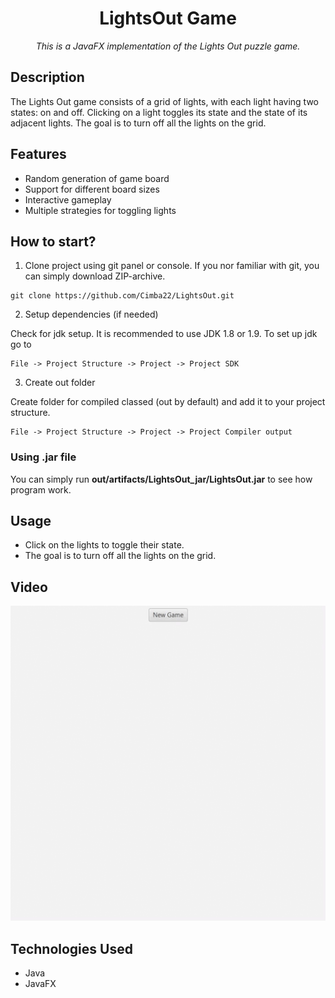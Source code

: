 <h1 align="center">
 LightsOut Game
</h1>

<p align="center">
<i>This is a JavaFX implementation of the Lights Out puzzle game.</i>
</p>

## Description

The Lights Out game consists of a grid of lights, with each light having two states: on and off. Clicking on a light toggles its state and the state of its adjacent lights. The goal is to turn off all the lights on the grid.

## Features

- Random generation of game board
- Support for different board sizes
- Interactive gameplay
- Multiple strategies for toggling lights

## How to start?

1. Clone project using git panel or console. If you nor familiar with git, you can simply download ZIP-archive.
```git
git clone https://github.com/Cimba22/LightsOut.git
```

2. Setup dependencies (if needed)

Check for jdk setup. It is recommended to use JDK 1.8 or 1.9.
To set up jdk go to
```
File -> Project Structure -> Project -> Project SDK
```

3. Create out folder

Create folder for compiled classed (out by default) and add it to your project structure.
```
File -> Project Structure -> Project -> Project Compiler output
```

### Using .jar file

You can simply run **out/artifacts/LightsOut_jar/LightsOut.jar** to see how program work.


## Usage

- Click on the lights to toggle their state.
- The goal is to turn off all the lights on the grid.

## Video 
![](src/main/java/com/cimba/lightsout/img/playing.gif)

## Technologies Used

- Java
- JavaFX

